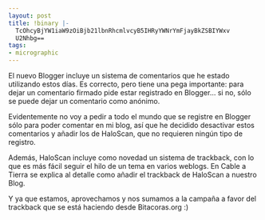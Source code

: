 ```yaml
---
layout: post
title: !binary |-
  TcOhcyBjYW1iaW9zOiBjb21lbnRhcmlvcyB5IHRyYWNrYmFjayBkZSBIYWxv
  U2Nhbg==
tags:
- micrographic
---
```

El nuevo Blogger incluye un sistema de comentarios que he estado utilizando estos días. Es correcto, pero tiene una pega importante: para dejar un comentario firmado pide estar registrado en Blogger… si no, sólo se puede dejar un comentario como anónimo.

Evidentemente no voy a pedir a todo el mundo que se registre en Blogger sólo para poder comentar en mi blog, así que he decidido desactivar estos comentarios y añadir los de HaloScan, que no requieren ningún tipo de registro.

Además, HaloScan incluye como novedad un sistema de trackback, con lo que es más fácil seguir el hilo de un tema en varios weblogs. En Cable a Tierra se explica al detalle como añadir el trackback de HaloScan a nuestro Blog.

Y ya que estamos, aprovechamos y nos sumamos a la campaña a favor del trackback que se está haciendo desde Bitacoras.org :)
